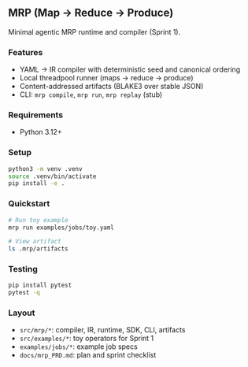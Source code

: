 ## MRP (Map → Reduce → Produce)

Minimal agentic MRP runtime and compiler (Sprint 1).

### Features

- YAML → IR compiler with deterministic seed and canonical ordering
- Local threadpool runner (maps → reduce → produce)
- Content-addressed artifacts (BLAKE3 over stable JSON)
- CLI: `mrp compile`, `mrp run`, `mrp replay` (stub)

### Requirements

- Python 3.12+

### Setup

```bash
python3 -m venv .venv
source .venv/bin/activate
pip install -e .
```

### Quickstart

```bash
# Run toy example
mrp run examples/jobs/toy.yaml

# View artifact
ls .mrp/artifacts
```

### Testing

```bash
pip install pytest
pytest -q
```

### Layout

- `src/mrp/*`: compiler, IR, runtime, SDK, CLI, artifacts
- `src/examples/*`: toy operators for Sprint 1
- `examples/jobs/*`: example job specs
- `docs/mrp_PRD.md`: plan and sprint checklist

